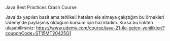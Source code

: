 Java Best Practices Crash Course

Java'da yapılan basit ama tehlikeli hataları ele almaya çalıştığım bu örnekleri Udemy'de paylaşmış olduğum kursum için hazırladım.
Kursa bu linkten ulaşabilirsiniz: https://www.udemy.com/course/java-21-ile-gelen-yenilikler/?couponCode=ST15MT20425G1
